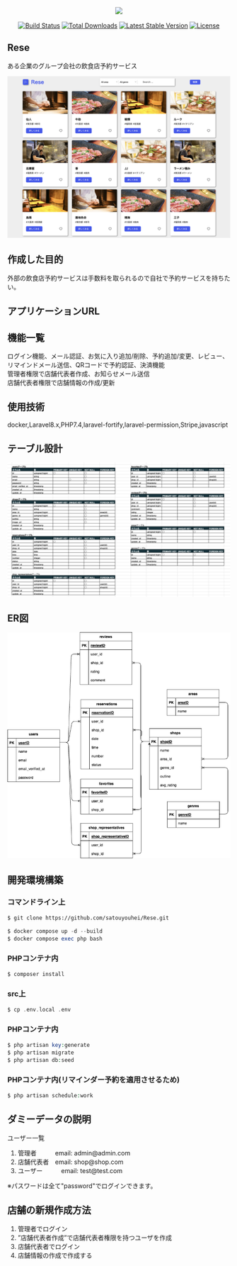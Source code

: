 <p align="center"><a href="https://laravel.com" target="_blank"><img src="https://raw.githubusercontent.com/laravel/art/master/logo-lockup/5%20SVG/2%20CMYK/1%20Full%20Color/laravel-logolockup-cmyk-red.svg" width="400"></a></p>

<p align="center">
<a href="https://travis-ci.org/laravel/framework"><img src="https://travis-ci.org/laravel/framework.svg" alt="Build Status"></a>
<a href="https://packagist.org/packages/laravel/framework"><img src="https://img.shields.io/packagist/dt/laravel/framework" alt="Total Downloads"></a>
<a href="https://packagist.org/packages/laravel/framework"><img src="https://img.shields.io/packagist/v/laravel/framework" alt="Latest Stable Version"></a>
<a href="https://packagist.org/packages/laravel/framework"><img src="https://img.shields.io/packagist/l/laravel/framework" alt="License"></a>
</p>

## Rese

ある企業のグループ会社の飲食店予約サービス

<img src="/images/Rese_Top.png" width="600">

## 作成した目的

外部の飲食店予約サービスは手数料を取られるので自社で予約サービスを持ちたい。


## アプリケーションURL

## 機能一覧

ログイン機能、メール認証、お気に入り追加/削除、予約追加/変更、レビュー、<br/>
リマインドメール送信、QRコードで予約認証、決済機能 <br/>
管理者権限で店舗代表者作成、お知らせメール送信<br/>
店舗代表者権限で店舗情報の作成/更新

## 使用技術

docker,Laravel8.x,PHP7.4,laravel-fortify,laravel-permission,Stripe,javascript

## テーブル設計

<img src="/images/table.png" width="600">

## ER図

<img src="/images/ER.drawio.png" width="600">

## 開発環境構築
### コマンドライン上
```
$ git clone https://github.com/satouyouhei/Rese.git
```

```php
$ docker compose up -d --build
$ docker compose exec php bash
```
### PHPコンテナ内
```php
$ composer install
```

### src上
```php
$ cp .env.local .env
```

### PHPコンテナ内
```php
$ php artisan key:generate
$ php artisan migrate
$ php artisan db:seed
```

### PHPコンテナ内(リマインダー予約を適用させるため)
```php
$ php artisan schedule:work
```

## ダミーデータの説明

ユーザー一覧
<ol>
    <li>管理者　　　email: admin@admin.com</li>
    <li>店舗代表者　email: shop@shop.com</li>
    <li>ユーザー　　　email: test@test.com</li>
</ol>
※パスワードは全て"password"でログインできます。

## 店舗の新規作成方法

<ol>
    <li>管理者でログイン</li>
    <li>”店舗代表者作成”で店舗代表者権限を持つユーザを作成</li>
    <li>店舗代表者でログイン</li>
    <li>店舗情報の作成で作成する</li>
</ol>
